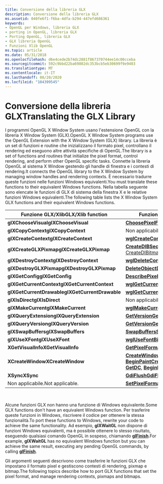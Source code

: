```yaml
---
title: Conversione della libreria GLX
description: Conversione della libreria GLX
ms.assetid: 040fe6f1-f6ba-4dfa-b294-447efd686361
keywords:
- OpenGL per Windows, libreria GLX
- porting in OpenGL, libreria GLX
- Porting OpenGL, libreria GLX
- GLX libreria OpenGL
- Funzioni Xlib OpenGL
ms.topic: article
ms.date: 05/31/2018
ms.openlocfilehash: d6e4cede2b74dc2881f867370744ee14c00cceba
ms.sourcegitcommit: 592c9bbd22ba69802dc353bcb5eb30699f9e9403
ms.translationtype: MT
ms.contentlocale: it-IT
ms.lasthandoff: 08/20/2020
ms.locfileid: "104399545"
---
```

# <a name="translating-the-glx-library"></a><span data-ttu-id="ef53e-108">Conversione della libreria GLX</span><span class="sxs-lookup"><span data-stu-id="ef53e-108">Translating the GLX Library</span></span>

<span data-ttu-id="ef53e-109">I programmi OpenGL X Window System usano l'estensione OpenGL con la libreria X Window System (GLX).</span><span class="sxs-lookup"><span data-stu-id="ef53e-109">OpenGL X Window System programs use the OpenGL Extension with the X Window System (GLX) library.</span></span> <span data-ttu-id="ef53e-110">La libreria è un set di funzioni e routine che inizializzano il formato pixel, controllano il rendering ed eseguono altre attività specifiche di OpenGL.</span><span class="sxs-lookup"><span data-stu-id="ef53e-110">The library is a set of functions and routines that initialize the pixel format, control rendering, and perform other OpenGL specific tasks.</span></span> <span data-ttu-id="ef53e-111">Connette la libreria OpenGL al sistema X Window gestendo gli handle di finestra e i contesti di rendering.</span><span class="sxs-lookup"><span data-stu-id="ef53e-111">It connects the OpenGL library to the X Window System by managing window handles and rendering contexts.</span></span> <span data-ttu-id="ef53e-112">È necessario tradurre queste funzioni nelle funzioni Windows equivalenti.</span><span class="sxs-lookup"><span data-stu-id="ef53e-112">You must translate these functions to their equivalent Windows functions.</span></span> <span data-ttu-id="ef53e-113">Nella tabella seguente sono elencate le funzioni di GLX di sistema della finestra X e le relative funzioni Windows equivalenti.</span><span class="sxs-lookup"><span data-stu-id="ef53e-113">The following table lists the X Window System GLX functions and their equivalent Windows functions.</span></span>



| <span data-ttu-id="ef53e-114">Funzione GLX/Xlib</span><span class="sxs-lookup"><span data-stu-id="ef53e-114">GLX/Xlib function</span></span>         | <span data-ttu-id="ef53e-115">Funzione Windows</span><span class="sxs-lookup"><span data-stu-id="ef53e-115">Windows function</span></span>                                                                                                                                       |
|---------------------------|--------------------------------------------------------------------------------------------------------------------------------------------------------|
| <span data-ttu-id="ef53e-116">**glXChooseVisual**</span><span class="sxs-lookup"><span data-stu-id="ef53e-116">**glXChooseVisual**</span></span>       | [<span data-ttu-id="ef53e-117">**ChoosePixelFormat**</span><span class="sxs-lookup"><span data-stu-id="ef53e-117">**ChoosePixelFormat**</span></span>](/windows/desktop/api/wingdi/nf-wingdi-choosepixelformat)                                                                                                         |
| <span data-ttu-id="ef53e-118">**glXCopyContext**</span><span class="sxs-lookup"><span data-stu-id="ef53e-118">**glXCopyContext**</span></span>        | <span data-ttu-id="ef53e-119">Non applicabile.</span><span class="sxs-lookup"><span data-stu-id="ef53e-119">Not applicable.</span></span>                                                                                                                                        |
| <span data-ttu-id="ef53e-120">**glXCreateContext**</span><span class="sxs-lookup"><span data-stu-id="ef53e-120">**glXCreateContext**</span></span>      | [<span data-ttu-id="ef53e-121">**wglCreateContext**</span><span class="sxs-lookup"><span data-stu-id="ef53e-121">**wglCreateContext**</span></span>](/windows/desktop/api/wingdi/nf-wingdi-wglcreatecontext)                                                                                                           |
| <span data-ttu-id="ef53e-122">**glXCreateGLXPixmap**</span><span class="sxs-lookup"><span data-stu-id="ef53e-122">**glXCreateGLXPixmap**</span></span>    | <span data-ttu-id="ef53e-123">[](/windows/desktop/api/wingdi/nf-wingdi-createdibitmap)[**CreateDIBSection** CreateDIBitmap](/windows/desktop/api/wingdi/nf-wingdi-createdibsection)</span><span class="sxs-lookup"><span data-stu-id="ef53e-123">[**CreateDIBitmap**](/windows/desktop/api/wingdi/nf-wingdi-createdibitmap)[**CreateDIBSection**](/windows/desktop/api/wingdi/nf-wingdi-createdibsection)</span></span>                                                                   |
| <span data-ttu-id="ef53e-124">**glXDestroyContext**</span><span class="sxs-lookup"><span data-stu-id="ef53e-124">**glXDestroyContext**</span></span>     | [<span data-ttu-id="ef53e-125">**wglDeleteContext**</span><span class="sxs-lookup"><span data-stu-id="ef53e-125">**wglDeleteContext**</span></span>](/windows/desktop/api/wingdi/nf-wingdi-wgldeletecontext)                                                                                                           |
| <span data-ttu-id="ef53e-126">**glXDestroyGLXPixmap**</span><span class="sxs-lookup"><span data-stu-id="ef53e-126">**glXDestroyGLXPixmap**</span></span>   | [<span data-ttu-id="ef53e-127">**DeleteObject**</span><span class="sxs-lookup"><span data-stu-id="ef53e-127">**DeleteObject**</span></span>](/windows/desktop/api/wingdi/nf-wingdi-deleteobject)                                                                                                                   |
| <span data-ttu-id="ef53e-128">**glXGetConfig**</span><span class="sxs-lookup"><span data-stu-id="ef53e-128">**glXGetConfig**</span></span>          | [<span data-ttu-id="ef53e-129">**DescribePixelFormat**</span><span class="sxs-lookup"><span data-stu-id="ef53e-129">**DescribePixelFormat**</span></span>](/windows/desktop/api/wingdi/nf-wingdi-describepixelformat)                                                                                                     |
| <span data-ttu-id="ef53e-130">**glXGetCurrentContext**</span><span class="sxs-lookup"><span data-stu-id="ef53e-130">**glXGetCurrentContext**</span></span>  | [<span data-ttu-id="ef53e-131">**wglGetCurrentContext**</span><span class="sxs-lookup"><span data-stu-id="ef53e-131">**wglGetCurrentContext**</span></span>](/windows/desktop/api/wingdi/nf-wingdi-wglgetcurrentcontext)                                                                                                   |
| <span data-ttu-id="ef53e-132">**glXGetCurrentDrawable**</span><span class="sxs-lookup"><span data-stu-id="ef53e-132">**glXGetCurrentDrawable**</span></span> | [<span data-ttu-id="ef53e-133">**wglGetCurrentDC**</span><span class="sxs-lookup"><span data-stu-id="ef53e-133">**wglGetCurrentDC**</span></span>](/windows/desktop/api/wingdi/nf-wingdi-wglgetcurrentdc)                                                                                                             |
| <span data-ttu-id="ef53e-134">**glXIsDirect**</span><span class="sxs-lookup"><span data-stu-id="ef53e-134">**glXIsDirect**</span></span>           | <span data-ttu-id="ef53e-135">Non applicabile.</span><span class="sxs-lookup"><span data-stu-id="ef53e-135">Not applicable.</span></span>                                                                                                                                        |
| <span data-ttu-id="ef53e-136">**glXMakeCurrent**</span><span class="sxs-lookup"><span data-stu-id="ef53e-136">**glXMakeCurrent**</span></span>        | [<span data-ttu-id="ef53e-137">**wglMakeCurrent**</span><span class="sxs-lookup"><span data-stu-id="ef53e-137">**wglMakeCurrent**</span></span>](/windows/desktop/api/wingdi/nf-wingdi-wglmakecurrent)                                                                                                               |
| <span data-ttu-id="ef53e-138">**glXQueryExtension**</span><span class="sxs-lookup"><span data-stu-id="ef53e-138">**glXQueryExtension**</span></span>     | [<span data-ttu-id="ef53e-139">**GetVersion**</span><span class="sxs-lookup"><span data-stu-id="ef53e-139">**GetVersion**</span></span>](/windows/desktop/api/sysinfoapi/nf-sysinfoapi-getversion)                                                                                                                      |
| <span data-ttu-id="ef53e-140">**glXQueryVersion**</span><span class="sxs-lookup"><span data-stu-id="ef53e-140">**glXQueryVersion**</span></span>       | [<span data-ttu-id="ef53e-141">**GetVersion**</span><span class="sxs-lookup"><span data-stu-id="ef53e-141">**GetVersion**</span></span>](/windows/desktop/api/sysinfoapi/nf-sysinfoapi-getversion)                                                                                                                      |
| <span data-ttu-id="ef53e-142">**glXSwapBuffers**</span><span class="sxs-lookup"><span data-stu-id="ef53e-142">**glXSwapBuffers**</span></span>        | [<span data-ttu-id="ef53e-143">**SwapBuffers**</span><span class="sxs-lookup"><span data-stu-id="ef53e-143">**SwapBuffers**</span></span>](/windows/desktop/api/wingdi/nf-wingdi-swapbuffers)                                                                                                                     |
| <span data-ttu-id="ef53e-144">**glXUseXFont**</span><span class="sxs-lookup"><span data-stu-id="ef53e-144">**glXUseXFont**</span></span>           | [<span data-ttu-id="ef53e-145">**wglUseFontBitmaps**</span><span class="sxs-lookup"><span data-stu-id="ef53e-145">**wglUseFontBitmaps**</span></span>](/windows/desktop/api/wingdi/nf-wingdi-wglusefontbitmapsa)                                                                                                         |
| <span data-ttu-id="ef53e-146">**XGetVisualInfo**</span><span class="sxs-lookup"><span data-stu-id="ef53e-146">**XGetVisualInfo**</span></span>        | [<span data-ttu-id="ef53e-147">**GetPixelFormat**</span><span class="sxs-lookup"><span data-stu-id="ef53e-147">**GetPixelFormat**</span></span>](/windows/desktop/api/wingdi/nf-wingdi-getpixelformat)                                                                                                               |
| <span data-ttu-id="ef53e-148">**XCreateWindow**</span><span class="sxs-lookup"><span data-stu-id="ef53e-148">**XCreateWindow**</span></span>         | <span data-ttu-id="ef53e-149">[**CreateWindow**](/windows/win32/api/winuser/nf-winuser-createwindowa), [**CreateWindowEx**](/windows/win32/api/winuser/nf-winuser-createwindowexa), [**GetDC**](/windows/desktop/api/winuser/nf-winuser-getdc), [**BeginPaint**](/windows/desktop/api/winuser/nf-winuser-beginpaint)</span><span class="sxs-lookup"><span data-stu-id="ef53e-149">[**CreateWindow**](/windows/win32/api/winuser/nf-winuser-createwindowa), [**CreateWindowEx**](/windows/win32/api/winuser/nf-winuser-createwindowexa), [**GetDC**](/windows/desktop/api/winuser/nf-winuser-getdc), [**BeginPaint**](/windows/desktop/api/winuser/nf-winuser-beginpaint)</span></span> |
| <span data-ttu-id="ef53e-150">**XSync**</span><span class="sxs-lookup"><span data-stu-id="ef53e-150">**XSync**</span></span>                 | [<span data-ttu-id="ef53e-151">**GdiFlush**</span><span class="sxs-lookup"><span data-stu-id="ef53e-151">**GdiFlush**</span></span>](/windows/desktop/api/wingdi/nf-wingdi-gdiflush)                                                                                                                           |
| <span data-ttu-id="ef53e-152">Non applicabile.</span><span class="sxs-lookup"><span data-stu-id="ef53e-152">Not applicable.</span></span>           | [<span data-ttu-id="ef53e-153">**SetPixelFormat**</span><span class="sxs-lookup"><span data-stu-id="ef53e-153">**SetPixelFormat**</span></span>](/windows/desktop/api/wingdi/nf-wingdi-setpixelformat)                                                                                                               |



 

<span data-ttu-id="ef53e-154">Alcune funzioni GLX non hanno una funzione di Windows equivalente.</span><span class="sxs-lookup"><span data-stu-id="ef53e-154">Some GLX functions don't have an equivalent Windows function.</span></span> <span data-ttu-id="ef53e-155">Per trasferire queste funzioni in Windows, riscrivere il codice per ottenere la stessa funzionalità.</span><span class="sxs-lookup"><span data-stu-id="ef53e-155">To port these functions to Windows, rewrite your code to achieve the same functionality.</span></span> <span data-ttu-id="ef53e-156">Ad esempio, **glXWaitGL** non dispone di funzioni Windows equivalenti, ma è possibile ottenere lo stesso risultato, eseguendo qualsiasi comando OpenGL in sospeso, chiamando [**glFinish**](glfinish.md).</span><span class="sxs-lookup"><span data-stu-id="ef53e-156">For example, **glXWaitGL** has no equivalent Windows function but you can achieve the same result, executing any pending OpenGL commands, by calling [**glFinish**](glfinish.md).</span></span>

<span data-ttu-id="ef53e-157">Gli argomenti seguenti descrivono come trasferire le funzioni GLX che impostano il formato pixel e gestiscono contesti di rendering, pixmap e bitmap.</span><span class="sxs-lookup"><span data-stu-id="ef53e-157">The following topics describe how to port GLX functions that set the pixel format, and manage rendering contexts, pixmaps and bitmaps.</span></span>

 

 